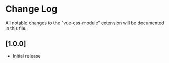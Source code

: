 # Change Log

All notable changes to the "vue-css-module" extension will be documented in this file.

## [1.0.0]

- Initial release
